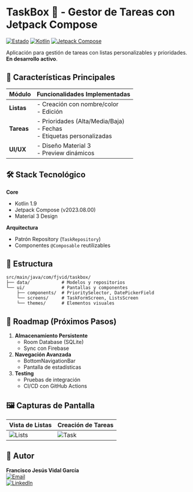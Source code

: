 # TaskBox 📝 - Gestor de Tareas con Jetpack Compose

[![Estado](https://img.shields.io/badge/Estado-🚧_En_Desarrollo-orange)](https://github.com/tu-usuario/taskbox)
[![Kotlin](https://img.shields.io/badge/Kotlin-7F52FF?logo=kotlin&logoColor=white)](https://kotlinlang.org/)
[![Jetpack Compose](https://img.shields.io/badge/Jetpack_Compose-4285F4?logo=jetpack-compose&logoColor=white)](https://developer.android.com/jetpack/compose)

Aplicación para gestión de tareas con listas personalizables y prioridades. **En desarrollo activo**.

## 📌 Características Principales
| Módulo           | Funcionalidades Implementadas                |
|------------------|----------------------------------------------|
| **Listas**       | - Creación con nombre/color <br> - Edición   |
| **Tareas**       | - Prioridades (Alta/Media/Baja) <br> - Fechas <br> - Etiquetas personalizadas |
| **UI/UX**        | - Diseño Material 3 <br> - Preview dinámicos |

## 🛠️ Stack Tecnológico
**Core**
- Kotlin 1.9
- Jetpack Compose (v2023.08.00)
- Material 3 Design

**Arquitectura**
- Patrón Repository (`TaskRepository`)
- Componentes `@Composable` reutilizables

## 📂 Estructura
```text
src/main/java/com/fjvid/taskbox/
├── data/            # Modelos y repositorios
└── ui/              # Pantallas y componentes
    ├── components/  # PrioritySelector, DatePickerField
    └── screens/     # TaskFormScreen, ListsScreen
    └── themes/      # Elementos visuales
```

## 🚧 Roadmap (Próximos Pasos)
1. **Almacenamiento Persistente**  
   - Room Database (SQLite)
   - Sync con Firebase
2. **Navegación Avanzada**  
   - BottomNavigationBar
   - Pantalla de estadísticas
3. **Testing**  
   - Pruebas de integración
   - CI/CD con GitHub Actions

## 🖼️ Capturas de Pantalla
| Vista de Listas | Creación de Tareas |
|-----------------|--------------------|
| ![Lists](url_img)| ![Task](url_img)   |

## 👤 Autor

**Francisco Jesús Vidal García**  
[![Email](https://img.shields.io/badge/📧_Email-fjvidalgarcia%40gmail.com-%23007EC6?style=flat&logo=gmail&logoColor=white)](mailto:fjvidalgarcia@gmail.com)  
[![LinkedIn](https://img.shields.io/badge/🔗_LinkedIn-Francisco_Vidal-%230A66C2?style=flat&logo=linkedin&logoColor=white)](https://www.linkedin.com/in/francisco-jes%C3%BAs-vidal-garc%C3%ADa-174189336/)

